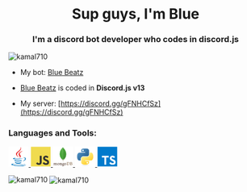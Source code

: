 <h1 align="center">Sup guys, I'm Blue</h1>
<h3 align="center">I'm a discord bot developer who codes in discord.js</h3>

<p align="left"> <img src="https://komarev.com/ghpvc/?username=kamal710&label=Profile%20views&color=0e75b6&style=flat" alt="kamal710" /> </p>

- My bot: [Blue Beatz](https://discord.com/api/oauth2/authorize?client_id=849850184023670796&permissions=8589934591&scope=applications.commands%20bot)

- [Blue Beatz](https://discord.com/api/oauth2/authorize?client_id=849850184023670796&permissions=8589934591&scope=applications.commands%20bot) is coded in  **Discord.js v13**

- My server: [https://discord.gg/gFNHCfSz](https://discord.gg/gFNHCfSz)



<h3 align="left">Languages and Tools:</h3>
<p align="left"> <a href="https://www.java.com" target="_blank"> <img src="https://raw.githubusercontent.com/devicons/devicon/master/icons/java/java-original.svg" alt="java" width="40" height="40"/> </a> <a href="https://developer.mozilla.org/en-US/docs/Web/JavaScript" target="_blank"> <img src="https://raw.githubusercontent.com/devicons/devicon/master/icons/javascript/javascript-original.svg" alt="javascript" width="40" height="40"/> </a> <a href="https://www.mongodb.com/" target="_blank"> <img src="https://raw.githubusercontent.com/devicons/devicon/master/icons/mongodb/mongodb-original-wordmark.svg" alt="mongodb" width="40" height="40"/> </a> <a href="https://www.python.org" target="_blank"> <img src="https://raw.githubusercontent.com/devicons/devicon/master/icons/python/python-original.svg" alt="python" width="40" height="40"/> </a> <a href="https://www.typescriptlang.org/" target="_blank"> <img src="https://raw.githubusercontent.com/devicons/devicon/master/icons/typescript/typescript-original.svg" alt="typescript" width="40" height="40"/> </a> </p>

<p><img align="left" src="https://github-readme-stats.vercel.app/api/top-langs?username=kamal710&show_icons=true&theme=draculalocale=en&layout=compact" alt="kamal710" /></p>

<p>&nbsp;<img align="center" src="https://github-readme-stats.vercel.app/api?username=kamal710&show_icons=true&locale=en" alt="kamal710" /></p>
